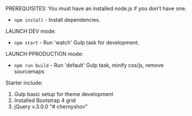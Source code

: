 PREREQUISITES:
You must have an installed node.js if you don't have one.
- `npm install` - Install dependencies.

LAUNCH DEV mode:
- `npm start` - Run 'watch' Gulp task for development.

LAUNCH PPRODUCTION mode:
- `npm run build` - Run 'default' Gulp task, minify css/js, remove sourcemaps

Starter include:
1) Gulp basic setup for theme development
2) Installed Bootstrap 4 grid
3) jQuery v.3.0.0
"# chernyshov" 
